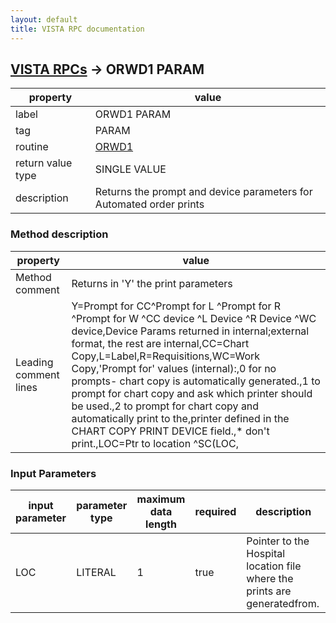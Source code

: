 ```yaml
---
layout: default
title: VISTA RPC documentation
---
```




## [VISTA RPCs](TableOfContent.md) &#8594; ORWD1 PARAM 

 property | value 
--- | --- 
 label | ORWD1 PARAM
 tag | PARAM
 routine | [ORWD1](http://code.osehra.org/dox/Routine_ORWD1_source.html)
 return value type | SINGLE VALUE
 description | Returns the prompt and device parameters for Automated order prints


### Method description

 property | value 
--- | --- 
 Method comment | Returns in 'Y' the print parameters
 Leading comment lines | Y=Prompt for CC^Prompt for L ^Prompt for R ^Prompt for W ^CC device ^L Device ^R Device ^WC device,Device Params returned in internal;external format, the rest are internal,CC=Chart Copy,L=Label,R=Requisitions,WC=Work Copy,'Prompt for' values (internal):,0 for no prompts- chart copy is automatically generated.,1 to prompt for chart copy and ask which printer should be used.,2 to prompt for chart copy and automatically print to the,printer defined in the CHART COPY PRINT DEVICE field.,* don't print.,LOC=Ptr to location ^SC(LOC,

### Input Parameters

| input parameter | parameter type | maximum data length | required | description | 
| --- | --- | --- | --- | --- | 
| LOC | LITERAL | 1 | true | Pointer to the Hospital location file where the prints are generatedfrom. | 